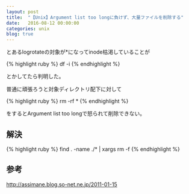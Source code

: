 ```yaml
---
layout: post
title:  "【Unix】Argument list too longに負けず、大量ファイルを削除する"
date:   2016-08-12 00:00:00
categories: unix
blog: true
---
```


とあるlogrotateの対象が*になってinode枯渇していることが

{% highlight ruby %}
df -i
{% endhighlight %}

とかしてたら判明した。

普通に頑張ろうと対象ディレクトリ配下に対して

{% highlight ruby %}
rm -rf *
{% endhighlight %}

をするとArgument list too longで怒られて削除できない。

## 解決

{% highlight ruby %}
find . -name ./* | xargs rm -f
{% endhighlight %}


## 参考
http://assimane.blog.so-net.ne.jp/2011-01-15
